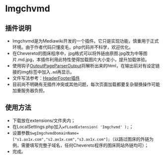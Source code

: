 # Imgchvmd
## 插件说明
* Imgchvmd是为Mediawiki开发的一个插件。它只是实现功能，慎重用于正式环境。由于作者代码只懂皮毛，php代码并不科学，欢迎优化。
* 在Chevereto的图床程序中，jpg格式可以将外链由原图.jpg改为中等图片.md.jpg，本插件利用此特性使得加载图片大小变小，提升加载体验。 
* 使用钩子[OutputPageParserOutput](https://www.mediawiki.org/wiki/Manual:Hooks/OutputPageParserOutput)将解析出来的html，在输出前对有设定链接的img标签中加入`.md`再显示。
* 文件写法参考：[HeaderFooter插件](https://github.com/enterprisemediawiki/HeaderFooter/blob/master/HeaderFooter.class.php)
* 目前尚不明确有无插件冲突或其他问题，每次页面加载都要复杂替换操作可能加重服务器负担。
## 使用方法
* 下载放在extensions/文件夹内；
* 在LocalSettings.php加入`wfLoadExtension( 'Imgchvmd' );`；
* 设置参数`$wgImgchvmdDomainName=["s1.ax1x.com","s2.ax1x.com","s3.ax1x.com"];`（以路过图床的外链为例，需要填写完整子域名，任何Chevereto程序的图床网站外链均可）；
* 完成。
